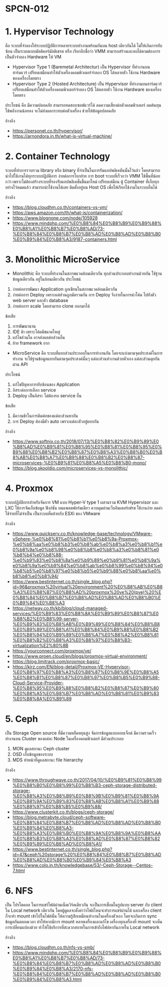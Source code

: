 # SPCN-012
# 1. Hypervisor Technology 
คือ ระบบที่จำลองให้ระบบปฏิบัติการหลายระบบทำงานพร้อมกันบน host เดียวกันได้ ไม่ให้เกิดการทับซ้อน เป็นระบบแบบมัลติคอร์มัลติเธรต หรือ เรียกอีกชื่อว่า VMM สามารถสร้างและลบได้ตามต้องการ เป็นตัวจำลอง Hardware ให้ VM

- Hypervisor Type 1 (Baremetal Architectur) เป็น Hypervisor ที่ทำงานบนฮาร์ดแวร์ เปรียบเสมือนทำให้ตัวเครื่องคอมพิวเตอร์จำลอง OS ได้หลายตัว ใช้งาน Hardware ของเครื่องโดยตรง
- Hypervisor Type 2 (Hosted Architecture) เป็น Hypervisor ที่ทำงานบนฮาร์ดแวร์ เปรียบเสมือนทำให้ตัวเครื่องคอมพิวเตอร์จำลอง OS ได้หลายตัว ใช้งาน Hardware ของเครื่องโดยตรง

ประโยชน์ คือ มีความปลอดภัย สามารถทดสอบซอฟแวร์ได้ ลดความเสี่ยงต่อตัวคอมพิวเตอร์ ลดต้นทุน ใช้พลังงานน้อยลง จะไม่ส่งผลกระทบต่อตัวเครื่อง ช่วยให้ข้อมูลปลอดภัย 

อ้างอิง 
- https://personet.co.th/hypervisor/
- https://arnondora.in.th/what-is-virtual-machine/
    
# 2. Container Technology 
ระบบที่ทำการรวบรวม library หรือ binary ที่จำเป็นในการรันแอปพลิเคชันนั้นไว้แล้ว โดยสามารถนำไปใช้งานได้ทุกระบบปฏิบัติการ ง่ายต่อการโยกย้าย การ boot ระบบที่เร็วกว่า VMM ใช้พื้นที่น้อยกว่า เพราะไม่ต้องสร้างระบบที่รองรับแอปพลิเคชั่นขึ้นมาใหม่ เปรียบเสมือน ตู้ Container ที่เก็บทุกอย่างไว้หมดแล้ว สามารถนำใช้งานได้เลย ติดตั้งอยู่บน Host OS เพื่อให้เรียกใช้งานในระบบอื่นได้
    
อ้างอิง 
- https://blog.cloudhm.co.th/containers-vs-vm/
- https://aws.amazon.com/th/what-is/containerization/
- https://www.blognone.com/node/105928
- https://www.mindphp.com/%E0%B8%84%E0%B8%B9%E0%B9%88%E0%B8%A1%E0%B8%B7%E0%B8%AD/73-%E0%B8%84%E0%B8%B7%E0%B8%AD%E0%B8%AD%E0%B8%B0%E0%B9%84%E0%B8%A3/9187-containers.html
    
# 3. Monolithic MicroService 
- Monolithic คือ ระบบที่ทำงานในสภาพแวดล้อมเดียวกัน ทุกส่วนประกอบทำงานด้วยกัน ใช้ฐานข้อมูลเดียวกัน อยู่ในก้อนเดียวกัน
ประโยชน์ 
1. ง่ายต่อการพัฒนา Application ถูกเขียนในสภาพแวดล้อมเดียวกัน
2. ง่ายต่อการ Deploy เพราะแต่ส่วนถูกมัดรวมกัน การ Deploy จึงง่ายในการนำโค้ด ไปยังตัว web server และตัว database
3. ง่ายต่อการ scale โดยสามารถ clone ออกมาได้

ข้อเสีย
1. การพัฒนานาน
2. IDE ช้า เพราะโค้ดมีขนาดใหญ่
3. แก้ไขส่วนใด อาจส่งผลต่อส่วนอื่น
4. ย้าย framework ยาก
      
- MicroService คือ ระบบที่แยกส่วนประกอบในการทำงานกัน โดยจะแบ่งตามจุดประสงค์ในการทำงาน จะใช้ฐานข้อมูลแยกกันตามจุดประสงค์นั้นๆ แต่ละส่วนทำงานด้วยตัวเอง แต่ละส่วนคุยกันผ่าน API

ประโยชน์
1. แก้ไขปัญหาการทับซ้อนของ Application
2. อิสระต่อการเลือก service
3. Deploy เป็นอิสระ ไม่ต้องรอ service อื่น

ข้อเสีย
1. มีความช้าในการติดต่อของแต่ละส่วนหากัน
2. การ Deploy ต้องมีตัว auto เพราะแต่ละตัวอยู่แยกกัน
      
อ้างอิง 
- https://www.softnix.co.th/2018/07/13/%E0%B8%82%E0%B9%89%E0%B8%AD%E0%B9%81%E0%B8%95%E0%B8%81%E0%B8%95%E0%B9%88%E0%B8%B2%E0%B8%87%E0%B8%A3%E0%B8%B0%E0%B8%AB%E0%B8%A7%E0%B9%88%E0%B8%B2%E0%B8%87-microservices-%E0%B9%81%E0%B8%A5%E0%B8%B0-mono/
- https://blog.skooldio.com/microservices-vs-monolithic/
     
# 4. Proxmox 
ระบบปฏิบัติการสำหรับจัดการ VM แบบ Hyper-V type 1 ผสานรวม KVM Hypervisor และ LXC ใช้การจัดเก็บข้อมูล ฟังก์ชัน บนแพลตฟอร์มเดียว ควบคุมผ่านเว็บอินเตอร์เฟรช ใช้งานง่าย ลดค่าใช้จ่ายที่ไม่จำเป็น เป็นระบบที่คล้ายกับ ESXi ของ VMware
    
อ้างอิง 
- https://www.quickserv.co.th/knowledge-base/technology/VMware-vSphere-%e0%b8%81%e0%b8%b1%e0%b8%9a-Proxmox-%e0%b8%aa%e0%b8%b3%e0%b8%ab%e0%b8%a3%e0%b8%b1%e0%b8%9a%e0%b8%98%e0%b8%b8%e0%b8%a3%e0%b8%81%e0%b8%b4%e0%b8%88-%e0%b9%83%e0%b8%8a%e0%b9%89%e0%b9%81%e0%b8%9a%e0%b8%9a%e0%b9%84%e0%b8%ab%e0%b8%99%e0%b8%94%e0%b8%b5%e0%b8%97%e0%b8%b5%e0%b9%88%e0%b8%aa%e0%b8%b8%e0%b8%94/
- https://www.bestinternet.co.th/single_blog.php?id=96&proxmox%20virtual%20environment%20%E0%B8%AB%E0%B8%A3%E0%B8%B7%E0%B8%AD%20proxmox%20ve%20(pve)%20%E0%B8%84%E0%B8%B7%E0%B8%AD%E0%B8%AD%E0%B8%B0%E0%B9%84%E0%B8%A3
- https://netway.co.th/kb/blog/cloud-managed-services/%E0%B9%83%E0%B8%8A%E0%B9%89%E0%B8%87%E0%B8%B2%E0%B8%99-server-%E0%B9%83%E0%B8%AB%E0%B9%89%E0%B8%84%E0%B8%B8%E0%B9%89%E0%B8%A1%E0%B8%84%E0%B9%88%E0%B8%B2%E0%B8%94%E0%B9%89%E0%B8%A7%E0%B8%A2%E0%B8%81%E0%B8%B2%E0%B8%A3%E0%B8%97%E0%B8%B3-virtualization%E2%80%8B
- https://yourconnect.com/proxmox/ve/
- https://www.proen.cloud/en/blogs/proxmox-virtual-environment/
- https://blog.limitrack.com/proxmox-basic/
- https://kirz.com/EN/blog-detail/Proxmox-VE-Hypervisor-%E0%B8%97%E0%B8%A3%E0%B8%87%E0%B8%9E%E0%B8%A5%E0%B8%B1%E0%B8%87%E0%B8%97%E0%B8%B5%E0%B9%88-Cloud-Service-Provider-%E0%B8%95%E0%B9%88%E0%B8%B2%E0%B8%87%E0%B9%80%E0%B8%A5%E0%B8%B7%E0%B8%AD%E0%B8%81%E0%B9%83%E0%B8%8A%E0%B9%89

# 5. Ceph 
เป็น Storage Open source ที่มีความหยืดหยุนสูง จัดการข้อมูลแบบออบเจ็กต์ มีความรวดเร็ว ทำงานบน Cluster ของแต่ละ Node ในเครื่องคอมพิวเตอร์
มีส่วนประกอบ
1.	MON ดูแลสถานะ Ceph cluster
2.	OSD เก็บข้อมูลของระบบ
3.	MDS ทำหน้าที่ดูแลสถานะ file hierarchy

อ้างอิง 
- https://www.throughwave.co.th/2017/04/10/%E0%B9%81%E0%B8%99%E0%B8%B0%E0%B8%99%E0%B8%B3-ceph-storage-distributed-storage-%E0%B8%A3%E0%B8%B9%E0%B8%9B%E0%B9%81%E0%B8%9A%E0%B8%9A%E0%B9%83%E0%B8%AB%E0%B8%A1%E0%B9%88%E0%B8%97%E0%B8%B5%E0%B9%88/
- https://www.clusterkit.co.th/blogs/ceph-storage/
- https://blog.metrabyte.cloud/ceph-software-%E0%B8%84%E0%B8%B7%E0%B8%AD%E0%B8%AD%E0%B8%B0%E0%B9%84%E0%B8%A3-%E0%B8%A3%E0%B8%B0%E0%B8%9A%E0%B8%9A%E0%B8%AA%E0%B8%B3%E0%B8%A3%E0%B8%AD%E0%B8%87%E0%B8%82%E0%B9%89%E0%B8%AD%E0%B8%A1/
- https://www.bestinternet.co.th/single_blog.php?id=47&ceph%20storage%20%E0%B8%84%E0%B8%B7%E0%B8%AD%E0%B8%AD%E0%B8%B0%E0%B9%84%E0%B8%A3
- https://www.colo.in.th/knowledgebase/53/-Ceph-Storage--Centos-7.html

# 6. NFS 
เป็น โปรโตคอล ในการแชร์ไฟล์ผ่านเน็ตเวิร์คเดียวกัน จะเป็นการเชื่อมในรูปแบบ server กับ client ใน Local network เดียวกัน โดยผู้ดูแลจะตั้งค่าว่าไฟล์ไหนจะทำการแชร์ผ่านได้ และเครื่อง client ก็จะทำ mount เข้าไปในไฟล์นั้น ให้ความรู้สึกเหมือนทำงานในเครื่องตัวเอง โดยจะเกิดการ sync ข้อมูลกันตลอดเวลา ทำให้หากมีการ mount หลายเครื่องและแก้ไข เครื่องทุกเครื่องที่ mount จะเห็นการเปลี่ยนแปลงด้วย ทำให้ใช้บริการที่สะดวกสบายในการเข้าถึงไฟล์หากันภายใน Local network

อ้างอิง 
- https://blog.cloudhm.co.th/nfs-vs-smb/
- https://www.mindphp.com/%E0%B8%84%E0%B8%B9%E0%B9%88%E0%B8%A1%E0%B8%B7%E0%B8%AD/73-%E0%B8%84%E0%B8%B7%E0%B8%AD%E0%B8%AD%E0%B8%B0%E0%B9%84%E0%B8%A3/2170-nfs-%E0%B8%84%E0%B8%B7%E0%B8%AD%E0%B8%AD%E0%B8%B0%E0%B9%84%E0%B8%A3.html
                      

